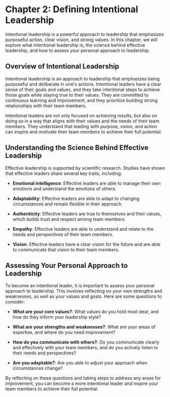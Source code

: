 Chapter 2: Defining Intentional Leadership
==========================================

Intentional leadership is a powerful approach to leadership that emphasizes purposeful action, clear vision, and strong values. In this chapter, we will explore what intentional leadership is, the science behind effective leadership, and how to assess your personal approach to leadership.

Overview of Intentional Leadership
----------------------------------

Intentional leadership is an approach to leadership that emphasizes being purposeful and deliberate in one's actions. Intentional leaders have a clear sense of their goals and values, and they take intentional steps to achieve those goals while staying true to their values. They are committed to continuous learning and improvement, and they prioritize building strong relationships with their team members.

Intentional leaders are not only focused on achieving results, but also on doing so in a way that aligns with their values and the needs of their team members. They understand that leading with purpose, vision, and action can inspire and motivate their team members to achieve their full potential.

Understanding the Science Behind Effective Leadership
-----------------------------------------------------

Effective leadership is supported by scientific research. Studies have shown that effective leaders share several key traits, including:

* **Emotional intelligence**: Effective leaders are able to manage their own emotions and understand the emotions of others.

* **Adaptability**: Effective leaders are able to adapt to changing circumstances and remain flexible in their approach.

* **Authenticity**: Effective leaders are true to themselves and their values, which builds trust and respect among team members.

* **Empathy**: Effective leaders are able to understand and relate to the needs and perspectives of their team members.

* **Vision**: Effective leaders have a clear vision for the future and are able to communicate that vision to their team members.

Assessing Your Personal Approach to Leadership
----------------------------------------------

To become an intentional leader, it is important to assess your personal approach to leadership. This involves reflecting on your own strengths and weaknesses, as well as your values and goals. Here are some questions to consider:

* **What are your core values?**: What values do you hold most dear, and how do they inform your leadership style?

* **What are your strengths and weaknesses?**: What are your areas of expertise, and where do you need improvement?

* **How do you communicate with others?**: Do you communicate clearly and effectively with your team members, and do you actively listen to their needs and perspectives?

* **Are you adaptable?**: Are you able to adjust your approach when circumstances change?

By reflecting on these questions and taking steps to address any areas for improvement, you can become a more intentional leader and inspire your team members to achieve their full potential.

